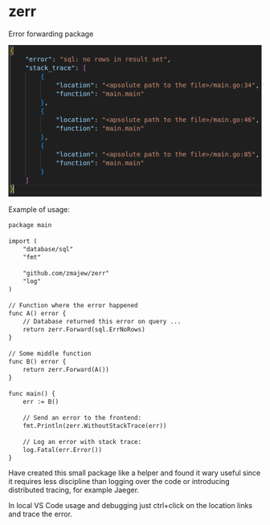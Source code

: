 # zerr
Error forwarding package

![image info](./vs.png)

Example of usage:
```
package main

import (
	"database/sql"
	"fmt"

	"github.com/zmajew/zerr"
	"log"
)

// Function where the error happened
func A() error {
	// Database returned this error on query ...
	return zerr.Forward(sql.ErrNoRows)
}

// Some middle function
func B() error {
	return zerr.Forward(A())
}

func main() {
	err := B()

	// Send an error to the frontend:
	fmt.Println(zerr.WithoutStackTrace(err))

	// Log an error with stack trace:
	log.Fatal(err.Error())
}
```

Have created this small package like a helper and found it wary useful since it requires less discipline than logging over the code or introducing distributed tracing, for example Jaeger.

In local VS Code usage and debugging just ctrl+click on the location links and trace the error.